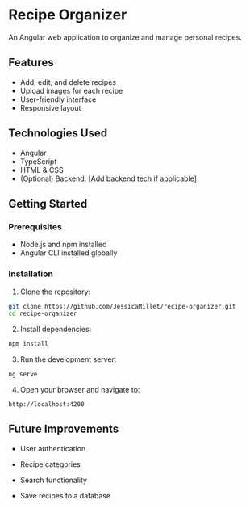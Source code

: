 # Recipe Organizer

An Angular web application to organize and manage personal recipes.

## Features

- Add, edit, and delete recipes
- Upload images for each recipe
- User-friendly interface
- Responsive layout

## Technologies Used

- Angular
- TypeScript
- HTML & CSS
- (Optional) Backend: [Add backend tech if applicable]

## Getting Started

### Prerequisites

- Node.js and npm installed
- Angular CLI installed globally

### Installation

1. Clone the repository:

```bash
git clone https://github.com/JessicaMillet/recipe-organizer.git
cd recipe-organizer
```

2. Install dependencies:

```bash
npm install
```

3. Run the development server:

```bash
ng serve
```

4. Open your browser and navigate to:

```
http://localhost:4200
```


## Future Improvements

- User authentication

- Recipe categories

- Search functionality

- Save recipes to a database
